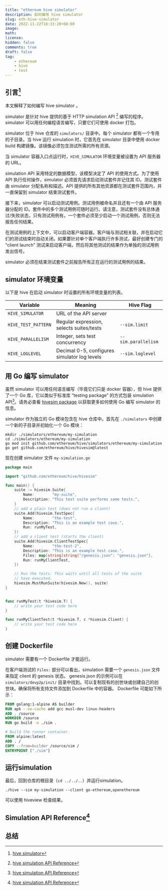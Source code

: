 ```yaml
---
title: "ethereum hive simulator"
description: 如何编写 hive simulator
slug: eth-hive-simulator
date: 2022-11-22T18:33:20+08:00
image:
math:
license:
hidden: false
comments: true
draft: false
tag:
    - ethereum
    - hive
    - test
---
```


## 引言[^1]

本文解释了如何编写 hive  simulator 。

simulator 是针对 hive 提供的基于 HTTP simulation  API [^2] 编写的程序。simulator 可以用任何编程语言编写，只要它们可使用 docker 打包。

simulator 位于 hive 仓库的 `simulators/` 目录中。每个 simulator 都有一个专用的子目录。当 hive 运行 simulation 时，它首先在 simulator 目录中使用 docker build 构建镜像。该镜像必须包含测试所需的所有资源。

当 simulator 容器入口点运行时，`HIVE_SIMULATOR` 环境变量被设置为 API 服务器的 URL。

simulation  API 采用特定的数据模型，该模型决定了 API 的使用方式。为了使用 API 执行任何操作，simulator 必须首先请求启动测试套件并记住其 ID。测试套件由 simulator 分配名称和描述。API 提供的所有其他资源都在测试套件范围内，并一直保留到 simulator 结束测试套件。

接下来，simulator 可以启动测试用例。测试用例被命名并且还有一个由 API 服务器分配的 ID。套件中的多个测试用例可随时运行。请注意，测试套件没有总体通过/失败状态，只有测试用例有。一个套件必须至少启动一个测试用例，否则无法报告任何结果。

在测试用例的上下文中，可以启动客户端容器。客户端与测试相关联，并在启动它们的测试结束时自动关闭。如果要针对单个客户端执行许多测试，最好创建专门的 “client launch” 测试来启动客户端，然后将其他测试的结果作为单独的测试用例发出信号。

simulator 必须在结束测试套件之前报告所有正在运行的测试用例的结果。

## simulator 环境变量

以下是 hive 在启动 simulator 时设置的所有环境变量的列表。

| Variable            | Meaning                                      | Hive Flag           |
|---------------------|----------------------------------------------|---------------------|
| `HIVE_SIMULATOR`    | URL of the API server                        |                     |
| `HIVE_TEST_PATTERN` | Regular expression, selects suites/tests     | `--sim.limit`       |
| `HIVE_PARALLELISM`  | Integer, sets test concurrency               | `--sim.parallelism` |
| `HIVE_LOGLEVEL`     | Decimal 0-5, configures simulator log levels | `--sim.loglevel`    |

## 用 Go 编写 simulator

虽然 simulator 可以用任何语言编写（毕竟它们只是 docker 容器），但 hive 提供了一个 Go 库，它以类似于标准库 “testing package” 的方式包装 simulation API[^2]。请务必查看 [hivesim package](https://pkg.go.dev/github.com/ethereum/hive/hivesim) 以获取更多如何使用 Go 编写 simulator 的信息。

simulator 作为独立的 Go 模块包含在 hive 仓库中。首先在 `./simulators` 中创建一个新的子目录并初始化一个 Go 模块：

```shell
mkdir ./simulators/ethereum/my-simulation
cd ./simulators/ethereum/my-simulation
go mod init github.com/ethereum/hive/simulators/ethereum/my-simulation
go get github.com/ethereum/hive/hivesim@latest
```

现在创建 simulator 文件 `my-simulation.go`

```go
package main

import "github.com/ethereum/hive/hivesim"

func main() {
    suite := hivesim.Suite{
        Name:        "my-suite",
        Description: "This test suite performs some tests.",
    }
    // add a plain test (does not run a client)
    suite.Add(hivesim.TestSpec{
        Name:        "the-test",
        Description: "This is an example test case.",
        Run: runMyTest,
    })
    // add a client test (starts the client)
    suite.Add(hivesim.ClientTestSpec{
        Name:        "the-test-2",
        Description: "This is an example test case.",
        Files: map[string]string{"/genesis.json": "genesis.json"},
        Run: runMyClientTest,
    })

    // Run the tests. This waits until all tests of the suite
    // have executed.
    hivesim.MustRunSuite(hivesim.New(), suite)
}


func runMyTest(t *hivesim.T) {
    // write your test code here
}

func runMyClientTest(t *hivesim.T, c *hivesim.Client) {
    // write your test code here
}
```

## 创建 Dockerfile

simulator 需要有一个 Dockerfile 才能运行。

在客户端测试的 `Files:` 部分可以看出，simulation 需要一个 `genesis.json` 文件来指定 client 的 genesis 状态。 genesis.json 的示例可以在 `simulators/devp2p/init/` 目录中找到。可以复制现有的创世块或创建自己的创世块。确保将所有支持文件添加到 Dockerfile 中的容器。 Dockerfile 可能如下所示：

```dockerfile
FROM golang:1-alpine AS builder
RUN apk --no-cache add gcc musl-dev linux-headers
ADD . /source
WORKDIR /source
RUN go build -o ./sim .

# Build the runner container.
FROM alpine:latest
ADD . /
COPY --from=builder /source/sim /
ENTRYPOINT ["./sim"]
```

## 运行simulation

最后，回到仓库的根目录（`cd ../../..`）并运行simulation。

`./hive --sim my-simulation --client go-ethereum,openethereum`

可以使用 hiveview 检查结果。

## Simulation API Reference[^2]

## 总结

[^1]: [hive simulator](https://github.com/ethereum/hive/blob/master/docs/simulators.md)
[^2]: [hive simulation API Reference](https://github.com/ethereum/hive/blob/master/docs/simulators.md#simulation-api-references)
